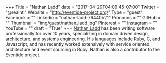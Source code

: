 +++
Title = "Nathan Ladd"
date = "2017-04-20T04:09:45-07:00"
Twitter = "@realntl"
Website = "http://eventide-project.org/"
Type = "guest"
Facebook = ""
Linkedin = "nathan-ladd-76440b21"
Pronouns = ""
GitHub = ""
Thumbnail = "img/guest/nathan_ladd.jpg"
Pinterest = ""
Instagram = ""
YouTube = ""
draft = "True"
+++
[Nathan Ladd](https://www.linkedin.com/in/nathan-ladd-76440b21/) has been writing software professionally for over 10 years, specializing in domain driven design, architecture, and systems engineering. His languages include Ruby, C, and Javascript, and has recently worked extensively with service oriented architecture and event sourcing in Ruby. Nathan is also a contributor to the Eventide project.
